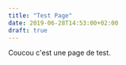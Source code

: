 ```yaml
---
title: "Test Page"
date: 2019-06-28T14:53:00+02:00
draft: true
---
```


Coucou c'est une page de test.

